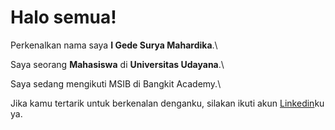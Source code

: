 # Halo semua! 

Perkenalkan nama saya **I Gede Surya Mahardika**.\

Saya seorang **Mahasiswa** di **Universitas Udayana**.\

Saya sedang mengikuti MSIB di Bangkit Academy.\

Jika kamu tertarik untuk berkenalan denganku, silakan ikuti akun [Linkedin](www.linkedin.com/in/i-gede-surya-mahardika-784a7021a)ku ya.

